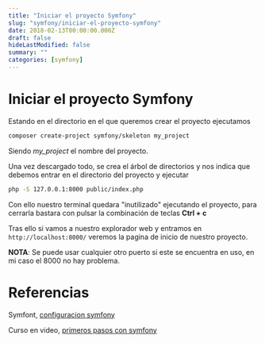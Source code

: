 ```yaml
---
title: "Iniciar el proyecto Symfony"
slug: "symfony/iniciar-el-proyecto-symfony"
date: 2018-02-13T00:00:00.000Z
draft: false
hideLastModified: false
summary: ""
categories: [symfony]
---
```


# Iniciar el proyecto Symfony

Estando en el directorio en el que queremos crear el proyecto ejecutamos
```bash
composer create-project symfony/skeleton my_project
```

Siendo *my_project* el nombre del proyecto.

Una vez descargado todo, se crea el árbol de directorios y nos indica que debemos entrar en el directorio del proyecto y ejecutar
```bash
php -S 127.0.0.1:8000 public/index.php
```

Con ello nuestro terminal quedara "inutilizado" ejecutando el proyecto, para cerrarla bastara con pulsar la combinación de teclas **Ctrl + c**

Tras ello si vamos a nuestro explorador web y entramos en `http://localhost:8000/` veremos la pagina de inicio de nuestro proyecto.

**NOTA**: Se puede usar cualquier otro puerto si este se encuentra en uso, en mi caso el 8000 no hay problema.

# Referencias

Symfont, [configuracion symfony](https://symfony.com/doc/current/setup.html)

Curso en video, [primeros pasos con symfony](https://knpuniversity.com/screencast/symfony)

